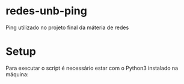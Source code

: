 # redes-unb-ping
Ping utilizado no projeto final da máteria de redes

# Setup
Para executar o script é necessário estar com o Python3 instalado na máquina: 

